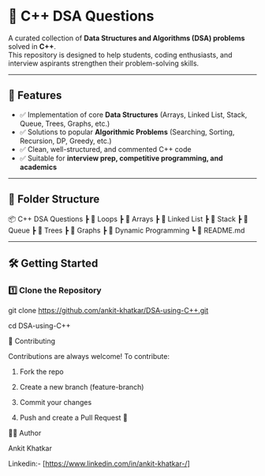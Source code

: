 # 📘 C++ DSA Questions

A curated collection of **Data Structures and Algorithms (DSA) problems** solved in **C++**.  
This repository is designed to help students, coding enthusiasts, and interview aspirants strengthen their problem-solving skills.

---

## 🚀 Features
- ✅ Implementation of core **Data Structures** (Arrays, Linked List, Stack, Queue, Trees, Graphs, etc.)
- ✅ Solutions to popular **Algorithmic Problems** (Searching, Sorting, Recursion, DP, Greedy, etc.)
- ✅ Clean, well-structured, and commented C++ code
- ✅ Suitable for **interview prep, competitive programming, and academics**

---

## 📂 Folder Structure
📦 C++ DSA Questions
┣ 📂 Loops
┣ 📂 Arrays
┣ 📂 Linked List
┣ 📂 Stack
┣ 📂 Queue
┣ 📂 Trees
┣ 📂 Graphs
┣ 📂 Dynamic Programming
┗ 📄 README.md



---

## 🛠️ Getting Started

### 1️⃣ Clone the Repository

git clone https://github.com/ankit-khatkar/DSA-using-C++.git

cd DSA-using-C++


🤝 Contributing

Contributions are always welcome!
To contribute:

1. Fork the repo

2. Create a new branch (feature-branch)

3. Commit your changes

4. Push and create a Pull Request 🚀


👨‍💻 Author

Ankit Khatkar

Linkedin:- [https://www.linkedin.com/in/ankit-khatkar-/]

